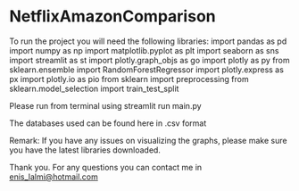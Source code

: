 # NetflixAmazonComparison
To run the project you will need the following libraries:
import pandas as pd
import numpy as np
import matplotlib.pyplot as plt
import seaborn as sns
import streamlit as st
import plotly.graph_objs as go
import plotly as py
from sklearn.ensemble import RandomForestRegressor
import plotly.express as px
import plotly.io as pio
from sklearn import preprocessing
from sklearn.model_selection import train_test_split

Please run from terminal using streamlit run main.py

The databases used can be found here in .csv format

Remark: If you have any issues on visualizing the graphs, please make sure you have the latest libraries downloaded.

Thank you.
For any questions you can contact me in enis_lalmi@hotmail.com
